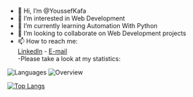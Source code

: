 - 👋 Hi, I’m @YoussefKafa
- 👀 I’m interested in Web Development 
- 🌱 I’m currently learning Automation With Python
- 💞️ I’m looking to collaborate on Web Development projects
- 📫 How to reach me: <br>
<a href="https://www.linkedin.com/in/youssefkafa/">LinkedIn</a> -
<a href= "mailto:Youssef.kafa19941@gmail.com">E-mail</a><br>
-Please take a look at my statistics:

![Languages](https://github.com/YoussefKafa/stats/blob/master/generated/languages.svg#gh-dark-mode-only)
![Overview](https://github.com/YoussefKafa/stats/blob/master/generated/overview.svg#gh-dark-mode-only)


[![Top Langs](https://github-readme-stats.vercel.app/api/top-langs/?username=anuraghazra)](https://github.com/anuraghazra/github-readme-stats)
